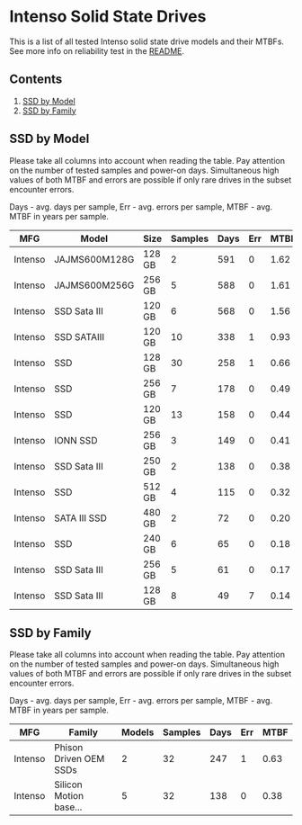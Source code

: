 Intenso Solid State Drives
==========================

This is a list of all tested Intenso solid state drive models and their MTBFs. See
more info on reliability test in the [README](https://github.com/bsdhw/SMART).

Contents
--------

1. [ SSD by Model  ](#ssd-by-model)
2. [ SSD by Family ](#ssd-by-family)

SSD by Model
------------

Please take all columns into account when reading the table. Pay attention on the
number of tested samples and power-on days. Simultaneous high values of both MTBF
and errors are possible if only rare drives in the subset encounter errors.

Days - avg. days per sample,
Err  - avg. errors per sample,
MTBF - avg. MTBF in years per sample.

| MFG       | Model              | Size   | Samples | Days  | Err   | MTBF |
|-----------|--------------------|--------|---------|-------|-------|------|
| Intenso   | JAJMS600M128G      | 128 GB | 2       | 591   | 0     | 1.62   |
| Intenso   | JAJMS600M256G      | 256 GB | 5       | 588   | 0     | 1.61   |
| Intenso   | SSD Sata III       | 120 GB | 6       | 568   | 0     | 1.56   |
| Intenso   | SSD SATAIII        | 120 GB | 10      | 338   | 1     | 0.93   |
| Intenso   | SSD                | 128 GB | 30      | 258   | 1     | 0.66   |
| Intenso   | SSD                | 256 GB | 7       | 178   | 0     | 0.49   |
| Intenso   | SSD                | 120 GB | 13      | 158   | 0     | 0.44   |
| Intenso   | IONN SSD           | 256 GB | 3       | 149   | 0     | 0.41   |
| Intenso   | SSD Sata III       | 250 GB | 2       | 138   | 0     | 0.38   |
| Intenso   | SSD                | 512 GB | 4       | 115   | 0     | 0.32   |
| Intenso   | SATA III SSD       | 480 GB | 2       | 72    | 0     | 0.20   |
| Intenso   | SSD                | 240 GB | 6       | 65    | 0     | 0.18   |
| Intenso   | SSD Sata III       | 256 GB | 5       | 61    | 0     | 0.17   |
| Intenso   | SSD Sata III       | 128 GB | 8       | 49    | 7     | 0.14   |

SSD by Family
-------------

Please take all columns into account when reading the table. Pay attention on the
number of tested samples and power-on days. Simultaneous high values of both MTBF
and errors are possible if only rare drives in the subset encounter errors.

Days - avg. days per sample,
Err  - avg. errors per sample,
MTBF - avg. MTBF in years per sample.

| MFG       | Family                 | Models | Samples | Days  | Err   | MTBF |
|-----------|------------------------|--------|---------|-------|-------|------|
| Intenso   | Phison Driven OEM SSDs | 2      | 32      | 247   | 1     | 0.63   |
| Intenso   | Silicon Motion base... | 5      | 32      | 138   | 0     | 0.38   |

